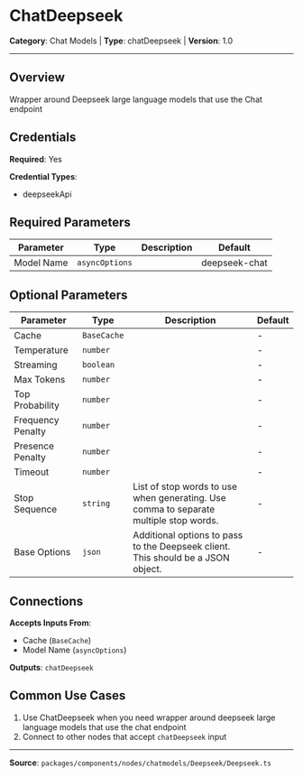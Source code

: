 # ChatDeepseek

**Category**: Chat Models | **Type**: chatDeepseek | **Version**: 1.0

---

## Overview

Wrapper around Deepseek large language models that use the Chat endpoint

## Credentials

**Required**: Yes

**Credential Types**:
- deepseekApi

## Required Parameters

| Parameter | Type | Description | Default |
|-----------|------|-------------|---------|
| Model Name | `asyncOptions` |  | deepseek-chat |

## Optional Parameters

| Parameter | Type | Description | Default |
|-----------|------|-------------|---------|
| Cache | `BaseCache` |  | - |
| Temperature | `number` |  | - |
| Streaming | `boolean` |  | - |
| Max Tokens | `number` |  | - |
| Top Probability | `number` |  | - |
| Frequency Penalty | `number` |  | - |
| Presence Penalty | `number` |  | - |
| Timeout | `number` |  | - |
| Stop Sequence | `string` | List of stop words to use when generating. Use comma to separate multiple stop words. | - |
| Base Options | `json` | Additional options to pass to the Deepseek client. This should be a JSON object. | - |

## Connections

**Accepts Inputs From**:
- Cache (`BaseCache`)
- Model Name (`asyncOptions`)

**Outputs**: `chatDeepseek`

## Common Use Cases

1. Use ChatDeepseek when you need wrapper around deepseek large language models that use the chat endpoint
2. Connect to other nodes that accept `chatDeepseek` input

---

**Source**: `packages/components/nodes/chatmodels/Deepseek/Deepseek.ts`